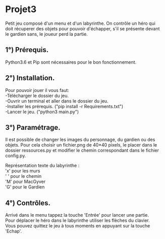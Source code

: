 # Projet3
Petit jeu composé d'un menu et d'un labyrinthe. On contrôle un héro qui doit récuperer des objets pour pouvoir d'échapper, s'il se présente devant le gardien sans, le joueur perd la partie.

## 1°) Prérequis.
Python3.6 et Pip sont nécessaires pour le bon fonctionnement.

## 2°) Installation.
Pour pouvoir jouer il vous faut:   
	-Télécharger le dossier du jeu.  
	-Ouvrir un terminal et aller dans le dossier du jeu.  
	-Installer les prérequis. ("pip install -r  Requirements.txt")  
	-Lancer le jeu. ("python3 main.py")  
  
## 3°) Paramétrage.
Il est possible de changer les images du personnage, du gardien ou des objets. Pour cela choisir un fichier.png de 40*40 pixels, le placer dans le dossier ressources.py et modifier le chemin correspondant dans le fichier config.py.

Représentation texte du labyrinthe :  
  'x' pour les murs  
  '  ' pour le chemin  
  'M' pour MacGyver  
  'G' pour le Gardien   

## 4°) Contrôles.
Arrivé dans le menu tappez la touche 'Entrée' pour lancer une partie.  
Pour déplacer le héro dans le labyrinthe utiliser les flèches du clavier.  
Vous pouvez quittez le jeu à tous moments en appuyant sur la touche 'Echap'.  
